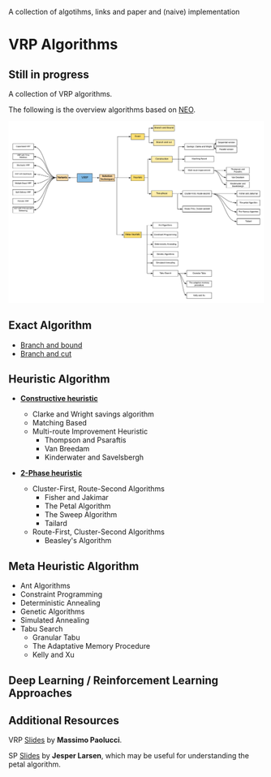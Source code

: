 A collection of algotihms, links and paper and (naive) implementation

# VRP Algorithms
## Still in progress

A collection of VRP algorithms.

The following is the overview algorithms based on [NEO](http://neo.lcc.uma.es/vrp/solution-methods/).

![Overview](https://github.com/4342315yc/VRP-Algorithms/blob/master/Images/Overview.png)

## Exact Algorithm
* [Branch and bound](https://github.com/4342315yc/VRP-Algorithms/tree/master/Exact)
* [Branch and cut](https://github.com/4342315yc/VRP-Algorithms/tree/master/Exact)

## Heuristic Algorithm
* **[Constructive heuristic](https://github.com/4342315yc/VRP-Algorithms/tree/master/Heuristic/Constructive)**
  * Clarke and Wright savings algorithm
  * Matching Based
  * Multi-route Improvement Heuristic
    * Thompson and Psaraftis
    * Van Breedam
    * Kinderwater and Savelsbergh

* **[2-Phase heuristic](https://github.com/4342315yc/VRP-Algorithms/tree/master/Heuristic/2-Phase)**
  * Cluster-First, Route-Second Algorithms
    * Fisher and Jakimar
    * The Petal Algorithm
    * The Sweep Algorithm
    * Tailard
  * Route-First, Cluster-Second Algorithms
    * Beasley's Algorithm

## Meta Heuristic Algorithm
* Ant Algorithms
* Constraint Programming
* Deterministic Annealing
* Genetic Algorithms
* Simulated Annealing
* Tabu Search
  * Granular Tabu
  * The Adaptative Memory Procedure
  * Kelly and Xu
  
## Deep Learning / Reinforcement Learning Approaches

## Additional Resources
VRP [Slides](http://www.discovery.dist.unige.it/didattica/LS/VRP.pdf) by **Massimo Paolucci**.

SP [Slides](http://www2.imm.dtu.dk/courses/02735/sppintro.pdf) by **Jesper Larsen**, which may be useful for understanding the petal algorithm.
